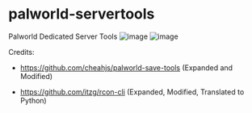 # palworld-servertools
Palworld Dedicated Server Tools
![image](https://github.com/Lukium/palworld-servertools/assets/99280463/0b6b97a9-94fa-410f-aaf4-8cfa17dade54)
![image](https://github.com/Lukium/palworld-servertools/assets/99280463/be2c08c7-6c8c-4324-97fc-30732157f893)

Credits:

- https://github.com/cheahjs/palworld-save-tools (Expanded and Modified)

- https://github.com/itzg/rcon-cli (Expanded, Modified, Translated to Python)
